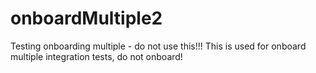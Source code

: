 # onboardMultiple2
Testing onboarding multiple - do not use this!!!
This is used for onboard multiple integration tests, do not onboard!
